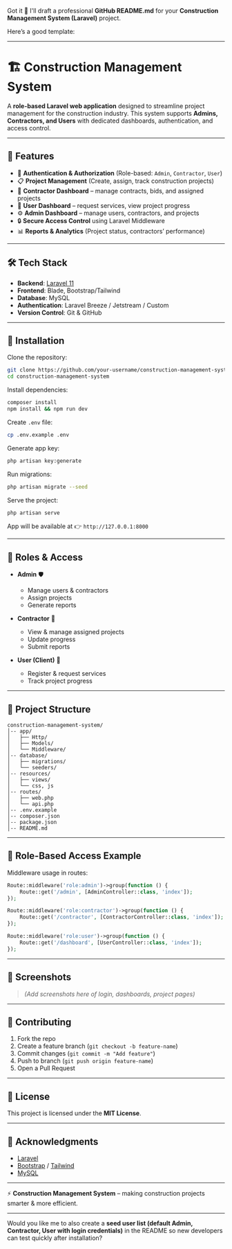 Got it 🚀 I'll draft a professional **GitHub README.md** for your **Construction Management System (Laravel)** project.

Here’s a good template:

---

# 🏗️ Construction Management System

A **role-based Laravel web application** designed to streamline project management for the construction industry.
This system supports **Admins, Contractors, and Users** with dedicated dashboards, authentication, and access control.

---

## 📌 Features

* 🔑 **Authentication & Authorization** (Role-based: `Admin`, `Contractor`, `User`)
* 📋 **Project Management** (Create, assign, track construction projects)
* 👷 **Contractor Dashboard** – manage contracts, bids, and assigned projects
* 👤 **User Dashboard** – request services, view project progress
* ⚙️ **Admin Dashboard** – manage users, contractors, and projects
* 🔒 **Secure Access Control** using Laravel Middleware
* 📊 **Reports & Analytics** (Project status, contractors’ performance)

---

## 🛠️ Tech Stack

* **Backend**: [Laravel 11](https://laravel.com)
* **Frontend**: Blade, Bootstrap/Tailwind
* **Database**: MySQL
* **Authentication**: Laravel Breeze / Jetstream / Custom
* **Version Control**: Git & GitHub

---

## 🚀 Installation

Clone the repository:

```bash
git clone https://github.com/your-username/construction-management-system.git
cd construction-management-system
```

Install dependencies:

```bash
composer install
npm install && npm run dev
```

Create `.env` file:

```bash
cp .env.example .env
```

Generate app key:

```bash
php artisan key:generate
```

Run migrations:

```bash
php artisan migrate --seed
```

Serve the project:

```bash
php artisan serve
```

App will be available at 👉 `http://127.0.0.1:8000`

---

## 👥 Roles & Access

* **Admin** 🛡️

  * Manage users & contractors
  * Assign projects
  * Generate reports

* **Contractor** 👷

  * View & manage assigned projects
  * Update progress
  * Submit reports

* **User (Client)** 👤

  * Register & request services
  * Track project progress

---

## 📂 Project Structure

```
construction-management-system/
│-- app/
│   ├── Http/
│   ├── Models/
│   └── Middleware/
│-- database/
│   ├── migrations/
│   └── seeders/
│-- resources/
│   ├── views/
│   └── css, js
│-- routes/
│   ├── web.php
│   └── api.php
│-- .env.example
│-- composer.json
│-- package.json
│-- README.md
```

---

## 🔑 Role-Based Access Example

Middleware usage in routes:

```php
Route::middleware('role:admin')->group(function () {
    Route::get('/admin', [AdminController::class, 'index']);
});

Route::middleware('role:contractor')->group(function () {
    Route::get('/contractor', [ContractorController::class, 'index']);
});

Route::middleware('role:user')->group(function () {
    Route::get('/dashboard', [UserController::class, 'index']);
});
```

---

## 📸 Screenshots

> *(Add screenshots here of login, dashboards, project pages)*

---

## 🤝 Contributing

1. Fork the repo
2. Create a feature branch (`git checkout -b feature-name`)
3. Commit changes (`git commit -m "Add feature"`)
4. Push to branch (`git push origin feature-name`)
5. Open a Pull Request

---

## 📜 License

This project is licensed under the **MIT License**.

---

## 🌟 Acknowledgments

* [Laravel](https://laravel.com/)
* [Bootstrap](https://getbootstrap.com/) / [Tailwind](https://tailwindcss.com/)
* [MySQL](https://www.mysql.com/)

---

⚡ **Construction Management System** – making construction projects smarter & more efficient.

---

Would you like me to also create a **seed user list (default Admin, Contractor, User with login credentials)** in the README so new developers can test quickly after installation?
